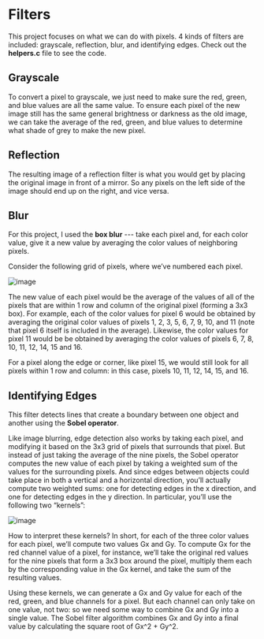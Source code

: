 # Filters
This project focuses on what we can do with pixels. 4 kinds of filters are included: grayscale, reflection, blur, and identifying edges. Check out the **helpers.c** file to see the code.

## Grayscale
To convert a pixel to grayscale, we just need to make sure the red, green, and blue values are all the same value. To ensure each pixel of the new image still has the same general brightness or darkness as the old image, we can take the average of the red, green, and blue values to determine what shade of grey to make the new pixel.

## Reflection
The resulting image of a reflection filter is what you would get by placing the original image in front of a mirror. So any pixels on the left side of the image should end up on the right, and vice versa.

## Blur
For this project, I used the **box blur** --- take each pixel and, for each color value, give it a new value by averaging the color values of neighboring pixels.  

Consider the following grid of pixels, where we’ve numbered each pixel.  

![image](https://github.com/KingJJ676/Projects-for-CS50/assets/130853046/5e062edf-af0b-4681-a638-8190a8fd6568)

The new value of each pixel would be the average of the values of all of the pixels that are within 1 row and column of the original pixel (forming a 3x3 box). For example, each of the color values for pixel 6 would be obtained by averaging the original color values of pixels 1, 2, 3, 5, 6, 7, 9, 10, and 11 (note that pixel 6 itself is included in the average). Likewise, the color values for pixel 11 would be be obtained by averaging the color values of pixels 6, 7, 8, 10, 11, 12, 14, 15 and 16.

For a pixel along the edge or corner, like pixel 15, we would still look for all pixels within 1 row and column: in this case, pixels 10, 11, 12, 14, 15, and 16.

## Identifying Edges
This filter detects lines that create a boundary between one object and another using the **Sobel operator**.

Like image blurring, edge detection also works by taking each pixel, and modifying it based on the 3x3 grid of pixels that surrounds that pixel. But instead of just taking the average of the nine pixels, the Sobel operator computes the new value of each pixel by taking a weighted sum of the values for the surrounding pixels. And since edges between objects could take place in both a vertical and a horizontal direction, you’ll actually compute two weighted sums: one for detecting edges in the x direction, and one for detecting edges in the y direction. In particular, you’ll use the following two “kernels”:

![image](https://github.com/KingJJ676/Projects-for-CS50/assets/130853046/c65e2061-a68c-4a49-8644-af3aadd0c9cd) 

How to interpret these kernels? In short, for each of the three color values for each pixel, we’ll compute two values Gx and Gy. To compute Gx for the red channel value of a pixel, for instance, we’ll take the original red values for the nine pixels that form a 3x3 box around the pixel, multiply them each by the corresponding value in the Gx kernel, and take the sum of the resulting values.

Using these kernels, we can generate a Gx and Gy value for each of the red, green, and blue channels for a pixel. But each channel can only take on one value, not two: so we need some way to combine Gx and Gy into a single value. The Sobel filter algorithm combines Gx and Gy into a final value by calculating the square root of Gx^2 + Gy^2. 
